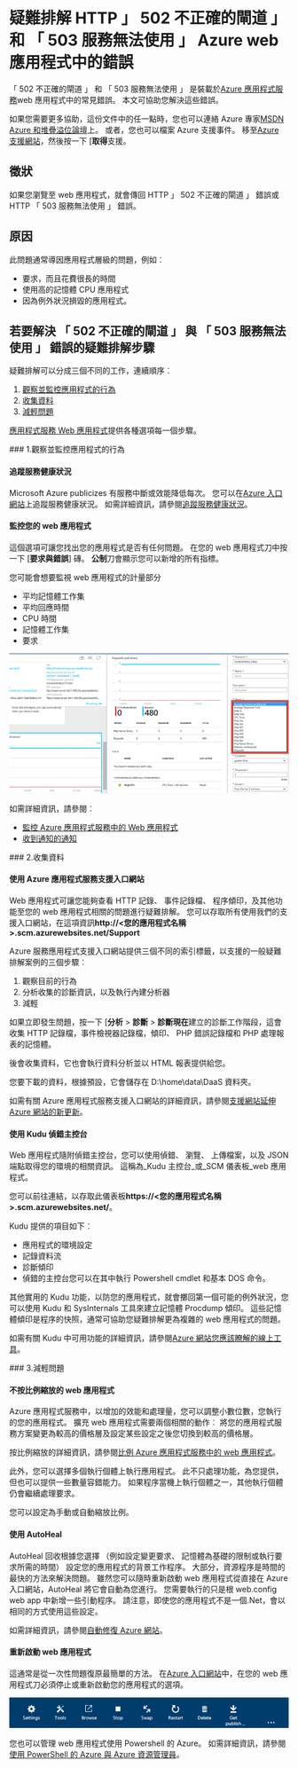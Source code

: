 <properties
    pageTitle="修正 502 不正確的閘道，503 服務無法使用 」 錯誤 |Microsoft Azure"
    description="502 不正確的閘道和裝載於 Azure 應用程式服務 web 應用程式中的 503 服務無法使用錯誤的疑難排解。"
    services="app-service\web"
    documentationCenter=""
    authors="cephalin"
    manager="wpickett"
    editor=""
    tags="top-support-issue"
    keywords="502 不正確的閘道 503 服務無法使用 503 錯誤、 錯誤 502"/>

<tags
    ms.service="app-service-web"
    ms.workload="web"
    ms.tgt_pltfrm="na"
    ms.devlang="na"
    ms.topic="article"
    ms.date="07/06/2016"
    ms.author="cephalin"/>

# <a name="troubleshoot-http-errors-of-502-bad-gateway-and-503-service-unavailable-in-your-azure-web-apps"></a>疑難排解 HTTP 」 502 不正確的閘道 」 和 「 503 服務無法使用 」 Azure web 應用程式中的錯誤

「 502 不正確的閘道 」 和 「 503 服務無法使用 」 是裝載於[Azure 應用程式服務](http://go.microsoft.com/fwlink/?LinkId=529714)web 應用程式中的常見錯誤。 本文可協助您解決這些錯誤。

如果您需要更多協助，這份文件中的任一點時，您也可以連絡 Azure 專家[MSDN Azure 和堆疊溢位論壇](https://azure.microsoft.com/support/forums/)上。 或者，您也可以檔案 Azure 支援事件。 移至[Azure 支援網站](https://azure.microsoft.com/support/options/)，然後按一下 [**取得**支援。

## <a name="symptom"></a>徵狀

如果您瀏覽至 web 應用程式，就會傳回 HTTP 」 502 不正確的閘道 」 錯誤或 HTTP 「 503 服務無法使用 」 錯誤。

## <a name="cause"></a>原因

此問題通常導因應用程式層級的問題，例如︰

-   要求，而且花費很長的時間
-   使用高的記憶體 CPU 應用程式
-   因為例外狀況損毀的應用程式。

## <a name="troubleshooting-steps-to-solve-502-bad-gateway-and-503-service-unavailable-errors"></a>若要解決 「 502 不正確的閘道 」 與 「 503 服務無法使用 」 錯誤的疑難排解步驟

疑難排解可以分成三個不同的工作，連續順序︰

1.  [觀察並監控應用程式的行為](#observe)
2.  [收集資料](#collect)
3.  [減輕問題](#mitigate)

[應用程式服務 Web 應用程式](/services/app-service/web/)提供各種選項每一個步驟。

<a name="observe" />
### <a name="1-observe-and-monitor-application-behavior"></a>1.觀察並監控應用程式的行為

####    <a name="track-service-health"></a>追蹤服務健康狀況

Microsoft Azure publicizes 有服務中斷或效能降低每次。 您可以在[Azure 入口網站](https://portal.azure.com/)上追蹤服務健康狀況。 如需詳細資訊，請參閱[追蹤服務健康狀況](../monitoring-and-diagnostics/insights-service-health.md)。

####    <a name="monitor-your-web-app"></a>監控您的 web 應用程式

這個選項可讓您找出您的應用程式是否有任何問題。 在您的 web 應用程式刀中按一下 [**要求與錯誤**] 磚。 **公制**刀會顯示您可以新增的所有指標。

您可能會想要監視 web 應用程式的計量部分

-   平均記憶體工作集
-   平均回應時間
-   CPU 時間
-   記憶體工作集
-   要求

![如何解決 HTTP 錯誤 502 不正確的閘道和 503 服務無法使用的監視器 web 應用程式](./media/app-service-web-troubleshoot-HTTP-502-503/1-monitor-metrics.png)

如需詳細資訊，請參閱︰

-   [監控 Azure 應用程式服務中的 Web 應用程式](web-sites-monitor.md)
-   [收到通知的通知](../monitoring-and-diagnostics/insights-receive-alert-notifications.md)

<a name="collect" />
### <a name="2-collect-data"></a>2.收集資料

####    <a name="use-the-azure-app-service-support-portal"></a>使用 Azure 應用程式服務支援入口網站

Web 應用程式可讓您能夠查看 HTTP 記錄、 事件記錄檔、 程序傾印，及其他功能至您的 web 應用程式相關的問題進行疑難排解。 您可以存取所有使用我們的支援入口網站，在這項資訊**http://&lt;您的應用程式名稱 >.scm.azurewebsites.net/Support**

Azure 服務應用程式支援入口網站提供三個不同的索引標籤，以支援的一般疑難排解案例的三個步驟︰

1.  觀察目前的行為
2.  分析收集的診斷資訊，以及執行內建分析器
3.  減輕

如果立即發生問題，按一下 [**分析** > **診斷** > **診斷現在**建立的診斷工作階段，這會收集 HTTP 記錄檔，事件檢視器記錄檔，傾印、 PHP 錯誤記錄檔和 PHP 處理報表的記憶體。

後會收集資料，它也會執行資料分析並以 HTML 報表提供給您。

您要下載的資料，根據預設，它會儲存在 D:\home\data\DaaS 資料夾。

如需有關 Azure 應用程式服務支援入口網站的詳細資訊，請參閱[支援網站延伸 Azure 網站的新更新](/blog/new-updates-to-support-site-extension-for-azure-websites)。

####    <a name="use-the-kudu-debug-console"></a>使用 Kudu 偵錯主控台

Web 應用程式隨附偵錯主控台，您可以使用偵錯、 瀏覽、 上傳檔案，以及 JSON 端點取得您的環境的相關資訊。 這稱為_Kudu 主控台_或_SCM 儀表板_web 應用程式。

您可以前往連結，以存取此儀表板**https://&lt;您的應用程式名稱 >.scm.azurewebsites.net/**。

Kudu 提供的項目如下︰

-   應用程式的環境設定
-   記錄資料流
-   診斷傾印
-   偵錯的主控台您可以在其中執行 Powershell cmdlet 和基本 DOS 命令。


其他實用的 Kudu 功能，以防您的應用程式，就會擲回第一個可能的例外狀況，您可以使用 Kudu 和 SysInternals 工具來建立記憶體 Procdump 傾印。 這些記憶體傾印是程序的快照，通常可協助您疑難排解更為複雜的 web 應用程式的問題。

如需有關 Kudu 中可用功能的詳細資訊，請參閱[Azure 網站您應該瞭解的線上工具](/blog/windows-azure-websites-online-tools-you-should-know-about/)。

<a name="mitigate" />
### <a name="3-mitigate-the-issue"></a>3.減輕問題

####    <a name="scale-the-web-app"></a>不按比例縮放的 web 應用程式

Azure 應用程式服務中，以增加的效能和處理量，您可以調整小數位數，您執行的您的應用程式。 擴充 web 應用程式需要兩個相關的動作︰ 將您的應用程式服務方案變更為較高的價格層及設定某些設定之後您切換到較高的價格層。

按比例縮放的詳細資訊，請參閱[比例 Azure 應用程式服務中的 web 應用程式](web-sites-scale.md)。

此外，您可以選擇多個執行個體上執行應用程式。 此不只處理功能，為您提供，但也可以提供一些數量容錯能力。 如果程序當機上執行個體之一，其他執行個體仍會繼續處理要求。

您可以設定為手動或自動縮放比例。

####    <a name="use-autoheal"></a>使用 AutoHeal

AutoHeal 回收根據您選擇 （例如設定變更要求、 記憶體為基礎的限制或執行要求所需的時間） 設定您的應用程式的背景工作程序。 大部分，資源程序是時間的最快的方法來解決問題。 雖然您可以隨時重新啟動 web 應用程式從直接在 Azure 入口網站，AutoHeal 將它會自動為您進行。 您需要執行的只是根 web.config web app 中新增一些引動程序。 請注意，即使您的應用程式不是一個.Net，會以相同的方式使用這些設定。

如需詳細資訊，請參閱[自動修復 Azure 網站](/blog/auto-healing-windows-azure-web-sites/)。


####    <a name="restart-the-web-app"></a>重新啟動 web 應用程式

這通常是從一次性問題復原最簡單的方法。 在[Azure 入口網站](https://portal.azure.com/)中，在您的 web 應用程式刀必須停止或重新啟動您的應用程式的選項。

 ![重新啟動應用程式，來解決 HTTP 錯誤 502 不正確的閘道和 503 服務無法使用](./media/app-service-web-troubleshoot-HTTP-502-503/2-restart.png)

您也可以管理 web 應用程式使用 Powershell 的 Azure。 如需詳細資訊，請參閱[使用 PowerShell 的 Azure 與 Azure 資源管理員](../powershell-azure-resource-manager.md)。
